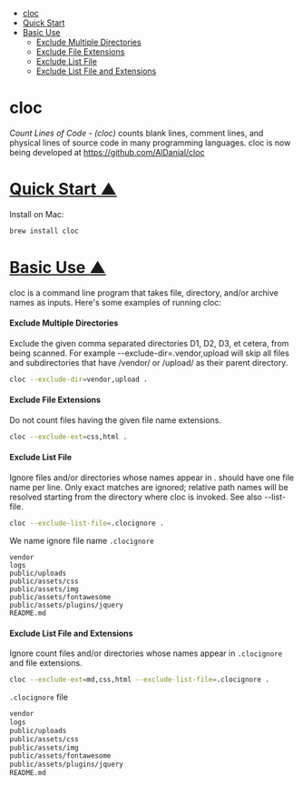 <a name="___top"></a>

- [cloc](#cloc)
- [Quick Start](#Quick_Start)
- [Basic Use ](#Basic_Use)
  - [Exclude Multiple Directories](#Exclude_Multiple_Directories)
  - [Exclude File Extensions](#Exclude_File_Extensions)
  - [Exclude List File](#Exclude_List_File)
  - [Exclude List File and Extensions](#Exclude_List_File_and_Extensions)


# cloc

*Count Lines of Code - (cloc)* counts blank lines, comment lines, and physical lines of source code in many programming languages. cloc is now being developed at https://github.com/AlDanial/cloc





<a name="Quick_Start"></a>

# [Quick Start &#9650;](#___top "click to go to top of document")



Install on Mac:

```bash
brew install cloc
```





<a name="Basic_Use"></a>

# [Basic Use &#9650;](#___top "click to go to top of document")



cloc is a command line program that takes file, directory, and/or archive names as inputs. Here's some examples of running cloc:



<a name="Exclude_Multiple_Directories"></a>

#### Exclude Multiple Directories

Exclude the given comma separated directories D1, D2, D3, et cetera, from being scanned. For example  --exclude-dir=.vendor,upload  will skip all files and subdirectories that have /vendor/ or /upload/ as their parent directory.

```bash
cloc --exclude-dir=vendor,upload .
```



<a name="Exclude_File_Extensions"></a>

#### Exclude File Extensions

Do not count files having the given file name extensions.

```bash
cloc --exclude-ext=css,html .
```



<a name="Exclude_List_File"></a>

#### Exclude List File

Ignore files and/or directories whose names appear in <file>.  <file> should have one file name per line.  Only exact matches are ignored; relative path names will be resolved starting from the directory where cloc is invoked. See also --list-file.

```bash
cloc --exclude-list-file=.clocignore .
```



We name ignore file name `.clocignore`

```text
vendor
logs
public/uploads
public/assets/css
public/assets/img
public/assets/fontawesome
public/assets/plugins/jquery
README.md
```



<a name="Exclude_List_File_and_Extensions"></a>

#### Exclude List File and Extensions

Ignore count files and/or directories whose names appear in `.clocignore`  and file extensions.

```bash
cloc --exclude-ext=md,css,html --exclude-list-file=.clocignore .
```



`.clocignore` file

```bash
vendor
logs
public/uploads
public/assets/css
public/assets/img
public/assets/fontawesome
public/assets/plugins/jquery
README.md
```

